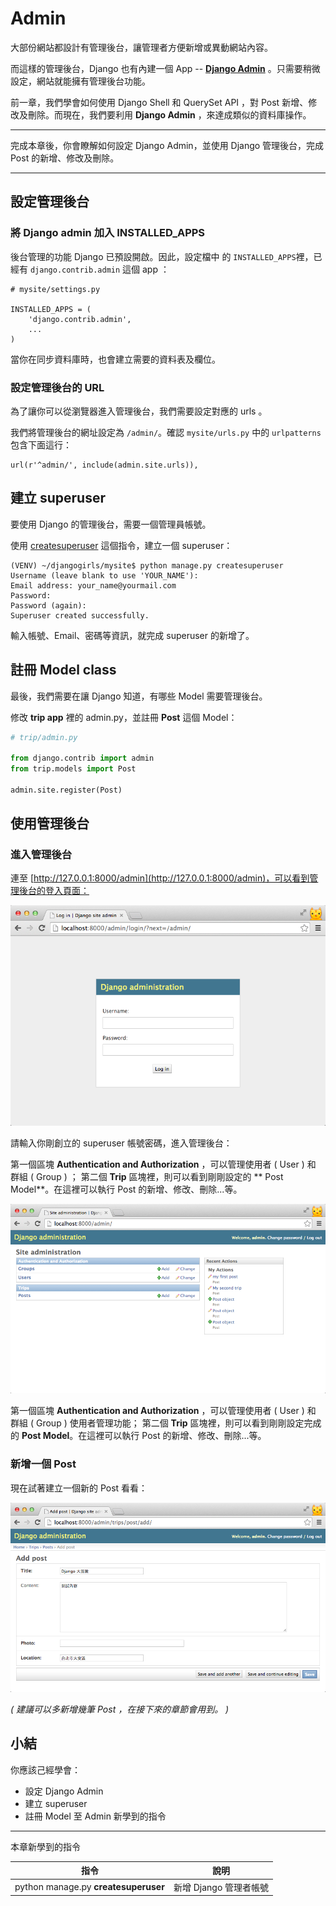 # Admin

大部份網站都設計有管理後台，讓管理者方便新增或異動網站內容。

而這樣的管理後台，Django 也有內建一個 App -- [**Django Admin**](https://docs.djangoproject.com/en/dev/ref/contrib/admin/) 。只需要稍微設定，網站就能擁有管理後台功能。

前一章，我們學會如何使用 Django Shell 和 QuerySet API ，對 Post 新增、修改及刪除。而現在，我們要利用 **Django Admin** ，來達成類似的資料庫操作。

---
完成本章後，你會瞭解如何設定 Django Admin，並使用 Django 管理後台，完成 Post 的新增、修改及刪除。

---

## 設定管理後台
### 將 Django admin 加入 INSTALLED_APPS
後台管理的功能 Django 已預設開啟。因此，設定檔中 的 `INSTALLED_APPS`裡，已經有 `django.contrib.admin` 這個 app ：

```
# mysite/settings.py

INSTALLED_APPS = (
    'django.contrib.admin',
    ...
)
```

當你在同步資料庫時，也會建立需要的資料表及欄位。

### 設定管理後台的 URL
為了讓你可以從瀏覽器進入管理後台，我們需要設定對應的 urls 。

我們將管理後台的網址設定為 `/admin/`。確認 `mysite/urls.py` 中的 `urlpatterns` 包含下面這行：

```
url(r'^admin/', include(admin.site.urls)),
```

## 建立 superuser

要使用 Django 的管理後台，需要一個管理員帳號。

使用 [createsuperuser](https://docs.djangoproject.com/en/dev/ref/django-admin/#django-admin-createsuperuser) 這個指令，建立一個 superuser：

```
(VENV) ~/djangogirls/mysite$ python manage.py createsuperuser
Username (leave blank to use 'YOUR_NAME'):
Email address: your_name@yourmail.com
Password:
Password (again):
Superuser created successfully.

```
輸入帳號、Email、密碼等資訊，就完成 superuser 的新增了。


## 註冊 Model class

最後，我們需要在讓 Django 知道，有哪些 Model 需要管理後台。

修改 **trip app** 裡的 admin.py，並註冊 **Post** 這個 Model：

```python
# trip/admin.py

from django.contrib import admin
from trip.models import Post

admin.site.register(Post)

```

## 使用管理後台
### 進入管理後台
連至 [http://127.0.0.1:8000/admin](http://127.0.0.1:8000/admin)，可以看到管理後台的登入頁面：

![](./../images/django-admin-login.png)

請輸入你剛創立的 superuser 帳號密碼，進入管理後台：

第一個區塊 **Authentication and Authorization** ，可以管理使用者 ( User ) 和 群組 ( Group )  ； 第二個 **Trip** 區塊裡，則可以看到剛剛設定的 ** Post Model**。在這裡可以執行 Post 的新增、修改、刪除...等。

![](./../images/django-admin-main-screen.png)

第一個區塊 **Authentication and Authorization** ，可以管理使用者 ( User ) 和 群組 ( Group )  使用者管理功能； 第二個 **Trip** 區塊裡，則可以看到剛剛設定完成的 **Post Model**。在這裡可以執行 Post 的新增、修改、刪除...等。

### 新增一個 Post
現在試著建立一個新的 Post 看看：

![](./../images/django-admin-create.png)

*( 建議可以多新增幾筆 Post ，在接下來的章節會用到。 )*

## 小結
你應該己經學會：
- 設定 Django Admin
- 建立 superuser
- 註冊 Model 至 Admin
新學到的指令
---
本章新學到的指令

| 指令| 說明 |
| ---|--- |
| python manage.py **createsuperuser** | 新增 Django 管理者帳號 |

